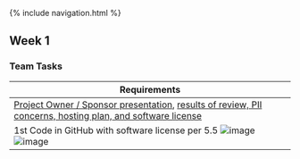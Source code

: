 {% include navigation.html %}

## Week 1
### Team Tasks

| Requirements |  
| --- | 
| [Project Owner / Sponsor presentation](https://sanvi1855544.github.io/testprep/wireframe), [results of review, PII concerns, hosting plan, and software license](https://sanvi1855544.github.io/testprep/hostplan) |  
| 1st Code in GitHub with software license per 5.5 ![image](https://user-images.githubusercontent.com/89223650/159986778-cdcdb158-86a0-44e8-9b93-e65b7e879980.png) ![image](https://user-images.githubusercontent.com/89223650/159986977-d12166d9-c1e4-4e59-bc5f-8bd99f96eee7.png) |
